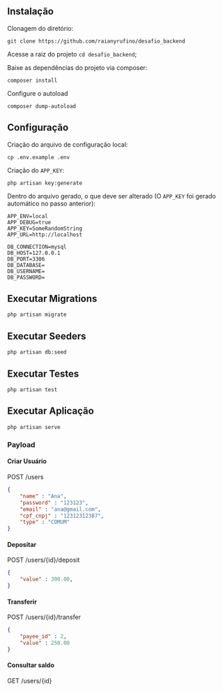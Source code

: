 ## Instalação 

Clonagem do diretório:
```
git clone https://github.com/raianyrufino/desafio_backend
```

Acesse a raiz do projeto `cd desafio_backend`;

Baixe as dependências do projeto via composer:
```
composer install
```

Configure o autoload
```
composer dump-autoload
```

## Configuração
Criação do arquivo de configuração local:
```
cp .env.example .env
```

Criação do `APP_KEY`:
```
php artisan key:generate
```

Dentro do arquivo gerado, o que deve ser alterado (O `APP_KEY` foi gerado automático no passo anterior):
```
APP_ENV=local
APP_DEBUG=true
APP_KEY=SomeRandomString
APP_URL=http://localhost

DB_CONNECTION=mysql
DB_HOST=127.0.0.1
DB_PORT=3306
DB_DATABASE=
DB_USERNAME=
DB_PASSWORD=
```
## Executar Migrations
```
php artisan migrate
```

## Executar Seeders
```
php artisan db:seed 
```

## Executar Testes
```
php artisan test
```

## Executar Aplicação
```
php artisan serve
```

### Payload

#### Criar Usuário
POST /users

```json
{
    "name" : "Ana",
    "password" : "123123",
    "email" : "ana@gmail.com",
    "cpf_cnpj" : "12312312387",
    "type" : "COMUM"
}
```

#### Depositar
POST /users/{id}/deposit

```json
{
    "value" : 300.00,
}
```

#### Transferir
POST /users/{id}/transfer

```json
{
    "payee_id" : 2,
    "value" : 250.00
}
```

#### Consultar saldo
GET /users/{id}
